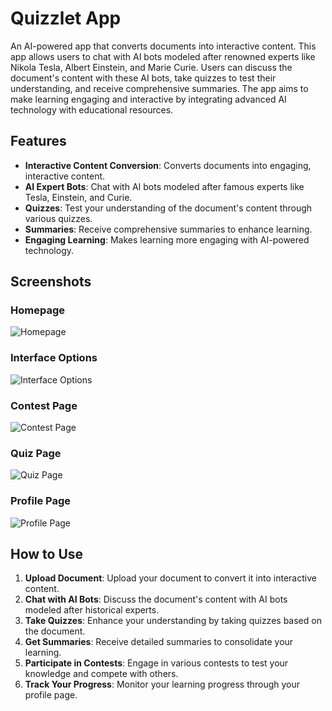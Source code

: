 # Quizzlet App

An AI-powered app that converts documents into interactive content. This app allows users to chat with AI bots modeled after renowned experts like Nikola Tesla, Albert Einstein, and Marie Curie. Users can discuss the document's content with these AI bots, take quizzes to test their understanding, and receive comprehensive summaries. The app aims to make learning engaging and interactive by integrating advanced AI technology with educational resources.

## Features

- **Interactive Content Conversion**: Converts documents into engaging, interactive content.
- **AI Expert Bots**: Chat with AI bots modeled after famous experts like Tesla, Einstein, and Curie.
- **Quizzes**: Test your understanding of the document's content through various quizzes.
- **Summaries**: Receive comprehensive summaries to enhance learning.
- **Engaging Learning**: Makes learning more engaging with AI-powered technology.

## Screenshots

### Homepage
![Homepage](https://github.com/user-attachments/assets/72b8ef2d-e49f-4a0e-9aea-f0db85a5674d)

### Interface Options
![Interface Options](https://github.com/user-attachments/assets/898dfc89-cd22-498f-acd4-e4e07d1f0b60)

### Contest Page
![Contest Page](https://github.com/user-attachments/assets/643fde9b-aed1-4c65-bfc5-17114903dc71)

### Quiz Page
![Quiz Page](https://github.com/user-attachments/assets/7dcb3dc5-afde-49f0-992b-cc268714440e)

### Profile Page
![Profile Page](https://github.com/user-attachments/assets/cae4b441-a1f0-4ed5-a284-8cdd39cc6fa4)

## How to Use

1. **Upload Document**: Upload your document to convert it into interactive content.
2. **Chat with AI Bots**: Discuss the document's content with AI bots modeled after historical experts.
3. **Take Quizzes**: Enhance your understanding by taking quizzes based on the document.
4. **Get Summaries**: Receive detailed summaries to consolidate your learning.
5. **Participate in Contests**: Engage in various contests to test your knowledge and compete with others.
6. **Track Your Progress**: Monitor your learning progress through your profile page.


